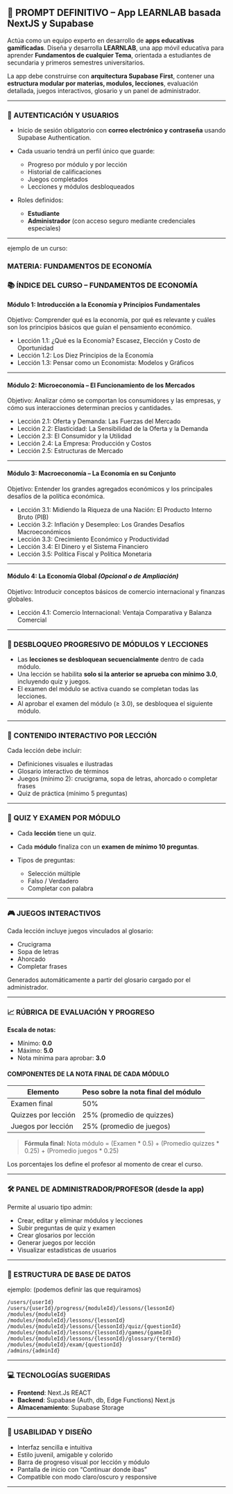 ## 📲 PROMPT DEFINITIVO – App LEARNLAB basada NextJS y Supabase

Actúa como un equipo experto en desarrollo de **apps educativas gamificadas**. Diseña y desarrolla **LEARNLAB**, una app móvil educativa para aprender **Fundamentos de cualquier Tema**, orientada a estudiantes de secundaria y primeros semestres universitarios.

La app debe construirse con **arquitectura Supabase First**, contener una **estructura modular por materias, modulos, lecciones**, evaluación detallada, juegos interactivos, glosario y un panel de administrador.

---

### 🔐 AUTENTICACIÓN Y USUARIOS

* Inicio de sesión obligatorio con **correo electrónico y contraseña** usando Supabase Authentication.
* Cada usuario tendrá un perfil único que guarde:

  * Progreso por módulo y por lección
  * Historial de calificaciones
  * Juegos completados
  * Lecciones y módulos desbloqueados
* Roles definidos:

  * **Estudiante**
  * **Administrador** (con acceso seguro mediante credenciales especiales)

---
ejemplo de un curso:

### MATERIA: FUNDAMENTOS DE ECONOMÍA

### 📚 ÍNDICE DEL CURSO – FUNDAMENTOS DE ECONOMÍA

#### Módulo 1: Introducción a la Economía y Principios Fundamentales

Objetivo: Comprender qué es la economía, por qué es relevante y cuáles son los principios básicos que guían el pensamiento económico.

* Lección 1.1: ¿Qué es la Economía? Escasez, Elección y Costo de Oportunidad
* Lección 1.2: Los Diez Principios de la Economía
* Lección 1.3: Pensar como un Economista: Modelos y Gráficos

---

#### Módulo 2: Microeconomía – El Funcionamiento de los Mercados

Objetivo: Analizar cómo se comportan los consumidores y las empresas, y cómo sus interacciones determinan precios y cantidades.

* Lección 2.1: Oferta y Demanda: Las Fuerzas del Mercado
* Lección 2.2: Elasticidad: La Sensibilidad de la Oferta y la Demanda
* Lección 2.3: El Consumidor y la Utilidad
* Lección 2.4: La Empresa: Producción y Costos
* Lección 2.5: Estructuras de Mercado

---

#### Módulo 3: Macroeconomía – La Economía en su Conjunto

Objetivo: Entender los grandes agregados económicos y los principales desafíos de la política económica.

* Lección 3.1: Midiendo la Riqueza de una Nación: El Producto Interno Bruto (PIB)
* Lección 3.2: Inflación y Desempleo: Los Grandes Desafíos Macroeconómicos
* Lección 3.3: Crecimiento Económico y Productividad
* Lección 3.4: El Dinero y el Sistema Financiero
* Lección 3.5: Política Fiscal y Política Monetaria

---

#### Módulo 4: La Economía Global *(Opcional o de Ampliación)*

Objetivo: Introducir conceptos básicos de comercio internacional y finanzas globales.

* Lección 4.1: Comercio Internacional: Ventaja Comparativa y Balanza Comercial

---

### 🔁 DESBLOQUEO PROGRESIVO DE MÓDULOS Y LECCIONES

* Las **lecciones se desbloquean secuencialmente** dentro de cada módulo.
* Una lección se habilita **solo si la anterior se aprueba con mínimo 3.0**, incluyendo quiz y juegos.
* El examen del módulo se activa cuando se completan todas las lecciones.
* Al aprobar el examen del módulo (≥ 3.0), se desbloquea el siguiente módulo.

---

### 🧠 CONTENIDO INTERACTIVO POR LECCIÓN

Cada lección debe incluir:

* Definiciones visuales e ilustradas
* Glosario interactivo de términos
* Juegos (mínimo 2): crucigrama, sopa de letras, ahorcado o completar frases
* Quiz de práctica (mínimo 5 preguntas)

---

### 🧩 QUIZ Y EXAMEN POR MÓDULO

* Cada **lección** tiene un quiz.
* Cada **módulo** finaliza con un **examen de mínimo 10 preguntas**.
* Tipos de preguntas:

  * Selección múltiple
  * Falso / Verdadero
  * Completar con palabra

---

### 🎮 JUEGOS INTERACTIVOS

Cada lección incluye juegos vinculados al glosario:

* Crucigrama
* Sopa de letras
* Ahorcado
* Completar frases

Generados automáticamente a partir del glosario cargado por el administrador.

---

### 📈 RÚBRICA DE EVALUACIÓN Y PROGRESO

**Escala de notas:**

* Mínimo: **0.0**
* Máximo: **5.0**
* Nota mínima para aprobar: **3.0**

#### COMPONENTES DE LA NOTA FINAL DE CADA MÓDULO

| Elemento            | Peso sobre la nota final del módulo |
| ------------------- | ----------------------------------- |
| Examen final        | 50%                                 |
| Quizzes por lección | 25% (promedio de quizzes)           |
| Juegos por lección  | 25% (promedio de juegos)            |

> **Fórmula final:**
> Nota módulo = (Examen \* 0.5) + (Promedio quizzes \* 0.25) + (Promedio juegos \* 0.25)

Los porcentajes los define el profesor al momento de crear el curso.

---

### 🛠️ PANEL DE ADMINISTRADOR/PROFESOR (desde la app)

Permite al usuario tipo admin:

* Crear, editar y eliminar módulos y lecciones
* Subir preguntas de quiz y examen
* Crear glosarios por lección
* Generar juegos por lección
* Visualizar estadísticas de usuarios

---

### 🧱  ESTRUCTURA DE BASE DE DATOS

ejemplo: (podemos definir las que requiramos)
```plaintext
/users/{userId}
/users/{userId}/progress/{moduleId}/lessons/{lessonId}
/modules/{moduleId}
/modules/{moduleId}/lessons/{lessonId}
/modules/{moduleId}/lessons/{lessonId}/quiz/{questionId}
/modules/{moduleId}/lessons/{lessonId}/games/{gameId}
/modules/{moduleId}/lessons/{lessonId}/glossary/{termId}
/modules/{moduleId}/exam/{questionId}
/admins/{adminId}
```

---

### 💻 TECNOLOGÍAS SUGERIDAS

* **Frontend**: Next.Js REACT
* **Backend**: Supabase (Auth, db, Edge Functions) Next.js
* **Almacenamiento**: Supabase Storage

---

### 🎨 USABILIDAD Y DISEÑO

* Interfaz sencilla e intuitiva
* Estilo juvenil, amigable y colorido
* Barra de progreso visual por lección y módulo
* Pantalla de inicio con “Continuar donde ibas”
* Compatible con modo claro/oscuro y responsive

---

